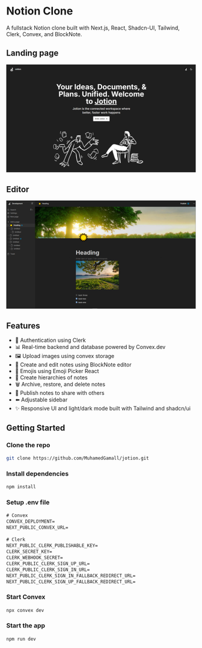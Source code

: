 # Notion Clone

A fullstack Notion clone built with Next.js, React, Shadcn-UI, Tailwind, Clerk, Convex, and BlockNote.

## Landing page

![Screenshot 1](https://github.com/MuhamedGamall/jotion/blob/master/public/Screenshot%20(147).png)
## Editor

![Screenshot 2](https://github.com/MuhamedGamall/jotion/blob/master/public/Screenshot%20(151).png)

## Features

* 🔐 Authentication using Clerk
* 📊 Real-time backend and database powered by Convex.dev
* 🖼️ Upload images using convex storage
* 📝 Create and edit notes using BlockNote editor
* 🙂 Emojis using Emoji Picker React
* 🌲 Create hierarchies of notes
* 🗑️ Archive, restore, and delete notes
* 📢 Publish notes to share with others
* ⬅️ Adjustable sidebar
* ✨ Responsive UI and light/dark mode built with Tailwind and shadcn/ui

## Getting Started

### Clone the repo

```bash
git clone https://github.com/MuhamedGamall/jotion.git
```

### Install dependencies

```bash
npm install
```

### Setup .env file

```env
# Convex
CONVEX_DEPLOYMENT=
NEXT_PUBLIC_CONVEX_URL=

# Clerk
NEXT_PUBLIC_CLERK_PUBLISHABLE_KEY=
CLERK_SECRET_KEY=
CLERK_WEBHOOK_SECRET=
CLERK_PUBLIC_CLERK_SIGN_UP_URL=
CLERK_PUBLIC_CLERK_SIGN_IN_URL=
NEXT_PUBLIC_CLERK_SIGN_IN_FALLBACK_REDIRECT_URL=
NEXT_PUBLIC_CLERK_SIGN_UP_FALLBACK_REDIRECT_URL=

```

### Start Convex

```bash
npx convex dev
```

### Start the app

```bash
npm run dev
```
